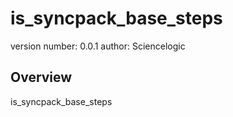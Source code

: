 is_syncpack_base_steps
===============================

version number: 0.0.1
author: Sciencelogic

Overview
--------

is_syncpack_base_steps
